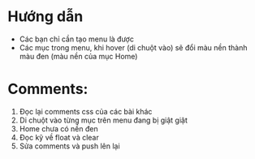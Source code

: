 # Hướng dẫn

- Các bạn chỉ cần tạo menu là được
- Các mục trong menu, khi hover (di chuột vào) sẽ đổi màu nền thành màu đen (màu nền của mục Home)

# Comments:
1. Đọc lại comments css của các bài khác
2. Di chuột vào từng mục trên menu đang bị giật giật
3. Home chưa có nền đen
4. Đọc kỹ về float và clear
5. Sửa comments và push lên lại